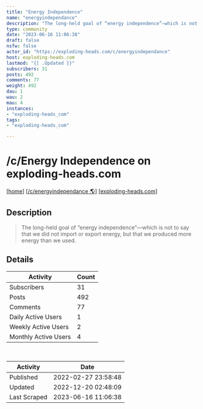 ```yaml
---
title: "Energy Independence" 
name: "energyindependance"
description: "The long-held goal of “energy independence”—which is not to say that we did not import or export energy, but that we produced more energy than we used."
type: community
date: "2023-06-16 11:06:38"
draft: false
nsfw: false
actor_id: "https://exploding-heads.com/c/energyindependance"
host: exploding-heads.com
lastmod: "{[ .Updated }}"
subscribers: 31
posts: 492
comments: 77
weight: 492
dau: 1
wau: 2
mau: 4
instances:
- "exploding-heads_com"
tags: 
- "exploding-heads_com"

---
```


# /c/Energy Independence on exploding-heads.com

[[home](/)]
[[/c/energyindependance 🌎](https://exploding-heads.com/c/energyindependance)]
[[exploding-heads.com](/instances/exploding-heads_com)]


## Description 

<blockquote class="description">
The long-held goal of “energy independence”—which is not to say that we did not import or export energy, but that we produced more energy than we used.
</blockquote>


## Details

| Activity | Count  |
|----------------------|---|
| Subscribers          | 31 |
| Posts                | 492  |
| Comments             | 77  |
| Daily Active Users   | 1  |
| Weekly Active Users  | 2  |
| Monthly Active Users | 4  |

<br>

| Activity | Date |
|----------------------|---|
| Published            | 2022-02-27 23:58:48 |
| Updated              | 2022-12-20 02:48:09 |
| Last Scraped         | 2023-06-16 11:06:38 |
